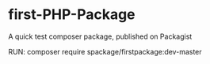 # first-PHP-Package
A quick test composer package, published on Packagist

RUN: composer require spackage/firstpackage:dev-master
